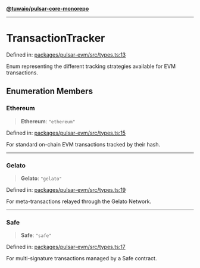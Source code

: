 [**@tuwaio/pulsar-core-monorepo**](../../../README.md)

***

# TransactionTracker

Defined in: [packages/pulsar-evm/src/types.ts:13](https://github.com/TuwaIO/pulsar-core/blob/9890df666896bc90d295d9e4ac3c49adc5759a90/packages/pulsar-evm/src/types.ts#L13)

Enum representing the different tracking strategies available for EVM transactions.

## Enumeration Members

### Ethereum

> **Ethereum**: `"ethereum"`

Defined in: [packages/pulsar-evm/src/types.ts:15](https://github.com/TuwaIO/pulsar-core/blob/9890df666896bc90d295d9e4ac3c49adc5759a90/packages/pulsar-evm/src/types.ts#L15)

For standard on-chain EVM transactions tracked by their hash.

***

### Gelato

> **Gelato**: `"gelato"`

Defined in: [packages/pulsar-evm/src/types.ts:19](https://github.com/TuwaIO/pulsar-core/blob/9890df666896bc90d295d9e4ac3c49adc5759a90/packages/pulsar-evm/src/types.ts#L19)

For meta-transactions relayed through the Gelato Network.

***

### Safe

> **Safe**: `"safe"`

Defined in: [packages/pulsar-evm/src/types.ts:17](https://github.com/TuwaIO/pulsar-core/blob/9890df666896bc90d295d9e4ac3c49adc5759a90/packages/pulsar-evm/src/types.ts#L17)

For multi-signature transactions managed by a Safe contract.
